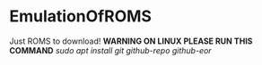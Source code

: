 # EmulationOfROMS
Just ROMS to download! 
**WARNING ON LINUX PLEASE RUN THIS COMMAND**
*sudo apt install git github-repo github-eor*
